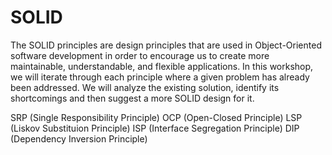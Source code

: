 # SOLID
The SOLID principles are design principles that are used in Object-Oriented software development in order to encourage us to create more maintainable, understandable, and flexible applications. In this workshop, we will iterate through each principle where a given problem has already been addressed. We will analyze the existing solution, identify its shortcomings and then suggest a more SOLID design for it.



SRP (Single Responsibility Principle)
OCP (Open-Closed Principle)
LSP (Liskov Substituion Principle)
ISP (Interface Segregation Principle)
DIP (Dependency Inversion Principle)
